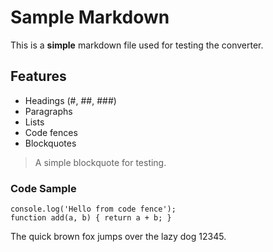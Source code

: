 # Sample Markdown

This is a **simple** markdown file used for testing the converter.

## Features

- Headings (#, ##, ###)
- Paragraphs
- Lists
- Code fences
- Blockquotes

> A simple blockquote for testing.

### Code Sample

```
console.log('Hello from code fence');
function add(a, b) { return a + b; }
```

The quick brown fox jumps over the lazy dog 12345.
